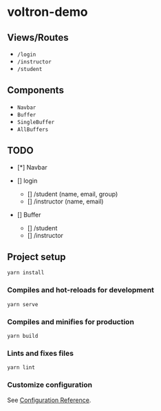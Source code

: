 # voltron-demo

## Views/Routes

- `/login`
- `/instructor`
- `/student`

## Components

- `Navbar` 
- `Buffer`
- `SingleBuffer` 
- `AllBuffers`

## TODO

- [*] Navbar

- [] login 
    + [] /student       (name, email, group)
    + [] /instructor    (name, email) 

- [] Buffer
    + [] /student
    + [] /instructor

## Project setup
```
yarn install
```

### Compiles and hot-reloads for development
```
yarn serve
```

### Compiles and minifies for production
```
yarn build
```

### Lints and fixes files
```
yarn lint
```

### Customize configuration
See [Configuration Reference](https://cli.vuejs.org/config/).
